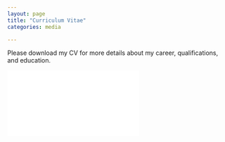 ```yaml
---
layout: page
title: "Curriculum Vitae"
categories: media

---
```


Please download my CV for more details about my career, qualifications, and education.

![cv](CV_savolainen_sonja.pdf)
